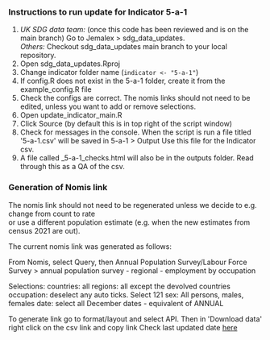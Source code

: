 ### Instructions to run update for Indicator 5-a-1 ###
1. *UK SDG data team:* (once this code has been reviewed and is on the main branch) Go to Jemalex > sdg_data_updates.    
   *Others:* Checkout sdg_data_updates main branch to your local repository.     
2. Open sdg_data_updates.Rproj  
3. Change indicator folder name (`indicator <- "5-a-1"`)  
4. If config.R does not exist in the 5-a-1 folder, create it from the example_config.R file  
5. Check the configs are correct. The nomis links should not need to be edited, unless you want to add or remove selections. 
6. Open update_indicator_main.R  
7. Click Source (by default this is in top right of the script window)  
8. Check for messages in the console. When the script is run a file titled '5-a-1.csv' will be saved in 5-a-1 > Output 
   Use this file for the Indicator csv.  
9. A file called <date>_5-a-1_checks.html will also be in the outputs folder. Read through this as a QA of the csv.  


  
### Generation of Nomis link ###
The nomis link should not need to be regenerated unless we decide to e.g. change from count to rate  
or use a different population estimate (e.g. when the new estimates from census 2021 are out).  


The current nomis link was generated as follows:

From Nomis, select Query, then Annual Population Survey/Labour Force Survey >  annual population survey - regional - employment by occupation   
  
Selections:
   countries: all 
   regions: all except the devolved countries
   occupation: deselect any auto ticks. Select 121
   sex: All persons, males, females
   date: select all December dates - equivalent of ANNUAL

To generate link go to format/layout and select API. Then in 'Download data' right click on the csv link and copy link
Check last updated date [here](https://www.nomisweb.co.uk/query/construct/summary.asp?mode=construct&version=0&dataset=168)

